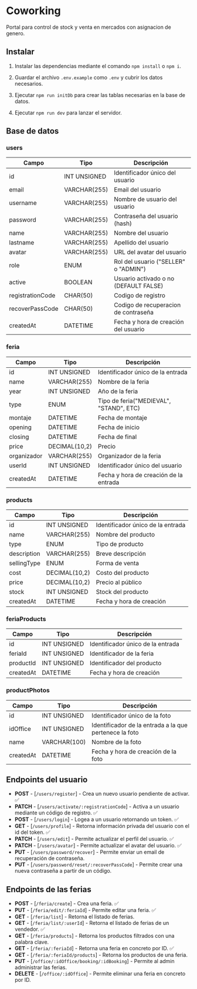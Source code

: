 # Coworking

Portal para control de stock y venta en mercados con asignacion de genero.

## Instalar

1. Instalar las dependencias mediante el comando `npm install` o `npm i`.

2. Guardar el archivo `.env.example` como `.env` y cubrir los datos necesarios.

3. Ejecutar `npm run initDb` para crear las tablas necesarias en la base de datos.

4. Ejecutar `npm run dev` para lanzar el servidor.

## Base de datos

### users

| Campo            | Tipo         | Descripción                           |
| ---------------- | ------------ | ------------------------------------- |
| id               | INT UNSIGNED | Identificador único del usuario       |
| email            | VARCHAR(255) | Email del usuario                     |
| username         | VARCHAR(255) | Nombre de usuario del usuario         |
| password         | VARCHAR(255) | Contraseña del usuario (hash)         |
| name             | VARCHAR(255) | Nombre del usuario                    |
| lastname         | VARCHAR(255) | Apellido del usuario                  |
| avatar           | VARCHAR(255) | URL del avatar del usuario            |
| role             | ENUM         | Rol del usuario ("SELLER" o "ADMIN")  |
| active           | BOOLEAN      | Usuario activado o no (DEFAULT FALSE) |
| registrationCode | CHAR(50)     | Codigo de registro                    |
| recoverPassCode  | CHAR(50)     | Codigo de recuperacion de contraseña  |
| createdAt        | DATETIME     | Fecha y hora de creación del usuario  |

### feria

| Campo       | Tipo          | Descripción                             |
| ----------- | ------------- | --------------------------------------- |
| id          | INT UNSIGNED  | Identificador único de la entrada       |
| name        | VARCHAR(255)  | Nombre de la feria                      |
| year        | INT UNSIGNED  | Año de la feria                         |
| type        | ENUM          | Tipo de feria("MEDIEVAL", "STAND", ETC) |
| montaje     | DATETIME      | Fecha de montaje                        |
| opening     | DATETIME      | Fecha de inicio                         |
| closing     | DATETIME      | Fecha de final                          |
| price       | DECIMAL(10,2) | Precio                                  |
| organizador | VARCHAR(255)  | Organizador de la feria                 |
| userId      | INT UNSIGNED  | Identificador único del usuario         |
| createdAt   | DATETIME      | Fecha y hora de creación de la entrada  |

### products

| Campo       | Tipo          | Descripción                       |
| ----------- | ------------- | --------------------------------- |
| id          | INT UNSIGNED  | Identificador único de la entrada |
| name        | VARCHAR(255)  | Nombre del producto               |
| type        | ENUM          | Tipo de producto                  |
| description | VARCHAR(255)  | Breve descripción                 |
| sellingType | ENUM          | Forma de venta                    |
| cost        | DECIMAL(10,2) | Costo del producto                |
| price       | DECIMAL(10,2) | Precio al público                 |
| stock       | INT UNSIGNED  | Stock del producto                |
| createdAt   | DATETIME      | Fecha y hora de creación          |

### feriaProducts

| Campo     | Tipo         | Descripción                       |
| --------- | ------------ | --------------------------------- |
| id        | INT UNSIGNED | Identificador único de la entrada |
| feriaId   | INT UNSIGNED | Identificador de la feria         |
| productId | INT UNSIGNED | Identificador del producto        |
| createdAt | DATETIME     | Fecha y hora de creación          |

### productPhotos

| Campo     | Tipo         | Descripción                                            |
| --------- | ------------ | ------------------------------------------------------ |
| id        | INT UNSIGNED | Identificador único de la foto                         |
| idOffice  | INT UNSIGNED | Identificador de la entrada a la que pertenece la foto |
| name      | VARCHAR(100) | Nombre de la foto                                      |
| createdAt | DATETIME     | Fecha y hora de creación de la foto                    |

## Endpoints del usuario

- **POST** - [`/users/register`] - Crea un nuevo usuario pendiente de activar. ✅
- **PATCH** - [`/users/activate/:registrationCode`] - Activa a un usuario mediante un código de registro. ✅
- **POST** - [`/users/login`] - Logea a un usuario retornando un token. ✅
- **GET** - [`/users/profile`] - Retorna información privada del usuario con el id del token. ✅
- **PATCH** - [`/users/edit`] - Permite actualizar el perfil del usuario. ✅
- **PATCH** - [`/users/avatar`] - Permite actualizar el avatar del usuario. ✅
- **PUT** - [`/users/password/recover`] - Permite enviar un email de recuperación de contraseña.
- **PUT** - [`/users/password/reset/:recoverPassCode`] - Permite crear una nueva contraseña a partir de un código.

## Endpoints de las ferias

- **POST** - [`/feria/create`] - Crea una feria. ✅
- **PUT** - [`/feria/edit/:feriaId`] - Permite editar una feria. ✅
- **GET** - [`/feria/list`] - Retorna el listado de ferias.
- **GET** - [`/feria/list/:userId`] - Retorna el listado de ferias de un vendedor. ✅
- **GET** - [`/feria/products`] - Retorna los productos filtrados con una palabra clave.
- **GET** - [`/feria/:feriaId`] - Retorna una feria en concreto por ID. ✅
- **GET** - [`/feria/:feriaId/products`] - Retorna los productos de una feria.
- **PUT** - [`/office/:idOffice/booking/:idBooking`] - Permite al admin administrar las ferias.
- **DELETE** - [`/office/:idOffice`] - Permite eliminar una feria en concreto por ID.
